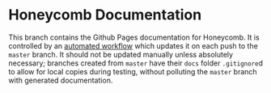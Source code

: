 # Honeycomb Documentation

This branch contains the Github Pages documentation for Honeycomb. It is controlled by an [automated workflow](https://github.com/KatrinaKitten/honeycomb/actions/workflows/gendocs.yml) which updates it on each push to the `master` branch. It should not be updated manually unless absolutely necessary; branches created from `master` have their `docs` folder `.gitignore`d to allow for local copies during testing, without polluting the `master` branch with generated documentation.
